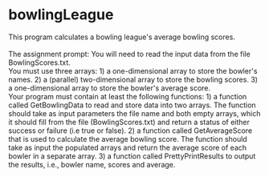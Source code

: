 # bowlingLeague

 This program calculates a bowling league's average bowling scores.  
<br>
The assignment prompt:
You will need to read the input data from the file BowlingScores.txt.
<br>
You must use three arrays:
    1) a one-dimensional array to store the bowler's names.
    2) a (parallel) two-dimensional array to store the bowling scores.
    3) a one-dimensional array to store the bowler's average score.
<br>
Your program must contain at least the following functions:
    1) a function called GetBowlingData to read and store data into two arrays. 
    The function should take as input parameters the file name and both empty arrays, which it should fill from the file 
    (BowlingScores.txt) and return a status of either success or failure (i.e true or false).
    2) a function called GetAverageScore that is used to calculate the average bowling score. 
    The function should take as input the populated arrays and return the average score of each bowler in a separate array.
    3) a function called PrettyPrintResults to output the results, i.e., bowler name, scores and average.